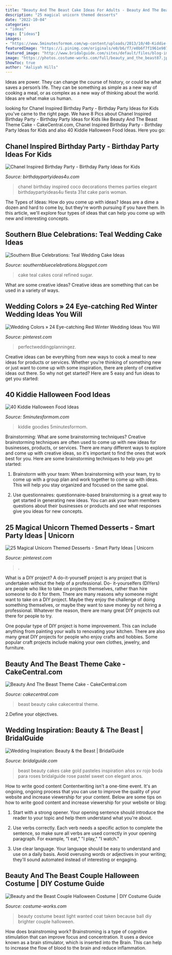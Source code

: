 ```yaml
---
title: "Beauty And The Beast Cake Ideas For Adults - Beauty And The Beast Theme Cake"
description: "25 magical unicorn themed desserts"
date: "2022-10-04"
categories:
- "ideas"
tags: ["ideas"]
images:
- "https://www.5minutesformom.com/wp-content/uploads/2013/10/40-Kiddie-Halloween-Food-Ideas.jpg"
featuredImage: "https://i.pinimg.com/originals/e0/b6/f7/e0b6f7f1961e987489ca158f3902add6.jpg"
featured_image: "http://www.bridalguide.com/sites/default/files/blog-images/beauty-and-the-beast/beauty-and-the-beast48.jpg"
image: "https://photos.costume-works.com/full/beauty_and_the_beast87.jpg"
ShowToc: true
author: "Aaliyah Hills"
---
```



Ideas are power. They can change the course of history, or could be what saves a person’s life. They can be something as simple as a new way of cooking a meal, or as complex as a new way of thinking about the world. Ideas are what make us human.

	

		
looking for Chanel Inspired Birthday Party - Birthday Party Ideas for Kids you've came to the right page. We have 8 Pics about Chanel Inspired Birthday Party - Birthday Party Ideas for Kids like Beauty And The Beast Theme Cake - CakeCentral.com, Chanel Inspired Birthday Party - Birthday Party Ideas for Kids and also 40 Kiddie Halloween Food Ideas. Here you go:
		
    
## Chanel Inspired Birthday Party - Birthday Party Ideas For Kids

<img loading=lazy src="https://www.birthdaypartyideas4u.com/wp-content/uploads/2015/12/COCO-Chanel-inspired-birthday-party-decorations-550x733.jpg" onerror="this.onerror=null;this.src='https://tse3.mm.bing.net/th?id=OIP.V4qfSKxScqV_7OffCmwbogHaJ3&amp;pid=15.1';" alt="Chanel Inspired Birthday Party - Birthday Party Ideas for Kids">

_Source: birthdaypartyideas4u.com_

>chanel birthday inspired coco decorations themes parties elegant birthdaypartyideas4u fiesta 31st cake paris woman. 

	

The Types of Ideas: How do you come up with ideas?
Ideas are a dime a dozen and hard to come by, but they're worth pursuing if you have them. In this article, we'll explore four types of ideas that can help you come up with new and interesting concepts.

    
## Southern Blue Celebrations: Teal Wedding Cake Ideas

<img loading=lazy src="http://static.wixstatic.com/media/149823_83440db831aeb6befff1aa5b15aa6104.jpg_srz_1936_2592_85_22_0.50_1.20_0.00_jpg_srz" onerror="this.onerror=null;this.src='https://tse4.mm.bing.net/th?id=OIP.eS9fImjSROVS5KlMrWRsrgHaJ6&amp;pid=15.1';" alt="Southern Blue Celebrations: Teal Wedding Cake Ideas">

_Source: southernbluecelebrations.blogspot.com_

>cake teal cakes coral refined sugar. 

	

What are some creative ideas?
Creative ideas are something that can be used in a variety of ways.

    
## Wedding Colors » 24 Eye-catching Red Winter Wedding Ideas You Will

<img loading=lazy src="https://i.pinimg.com/originals/e0/b6/f7/e0b6f7f1961e987489ca158f3902add6.jpg" onerror="this.onerror=null;this.src='https://tse1.mm.bing.net/th?id=OIP.aKkAyuCBV7Z4ESk7M_ZJcgHaQM&amp;pid=15.1';" alt="Wedding Colors » 24 Eye-catching Red Winter Wedding Ideas You Will">

_Source: pinterest.com_

>perfectweddingplanningez. 

	

Creative ideas can be everything from new ways to cook a meal to new ideas for products or services. Whether you're thinking of something new or just want to come up with some inspiration, there are plenty of creative ideas out there. So why not get started? Here are 5 easy and fun ideas to get you started: 

    
## 40 Kiddie Halloween Food Ideas

<img loading=lazy src="https://www.5minutesformom.com/wp-content/uploads/2013/10/40-Kiddie-Halloween-Food-Ideas.jpg" onerror="this.onerror=null;this.src='https://tse2.mm.bing.net/th?id=OIP.69gbnVQzgCWBBQYlbvjQfAHaLZ&amp;pid=15.1';" alt="40 Kiddie Halloween Food Ideas">

_Source: 5minutesformom.com_

>kiddie goodies 5minutesformom. 

	

Brainstorming: What are some brainstorming techniques?
Creative brainstorming techniques are often used to come up with new ideas for businesses, products, or services. There are many different ways to explore and come up with creative ideas, so it's important to find the ones that work best for you. Here are some brainstorming techniques to help you get started:
1. Brainstorm with your team: When brainstorming with your team, try to come up with a group plan and work together to come up with ideas. This will help you stay organized and focused on the same goal.

2. Use questionnaires: questionnaire-based brainstorming is a great way to get started in generating new ideas. You can ask your team members questions about their businesses or products and see what responses give you ideas for new concepts.


    
## 25 Magical Unicorn Themed Desserts - Smart Party Ideas | Unicorn

<img loading=lazy src="https://i.pinimg.com/736x/20/3c/f1/203cf1044132d7d112caac0823300c7a.jpg" onerror="this.onerror=null;this.src='https://tse3.mm.bing.net/th?id=OIP.10ssBsf7Z3kmwu_iyGu5GgHaLL&amp;pid=15.1';" alt="25 Magical Unicorn Themed Desserts - Smart Party Ideas | Unicorn">

_Source: pinterest.com_

>. 

	

What is a DIY project?
A do-it-yourself project is any project that is undertaken without the help of a professional. Do- it-yourselfers (DIYers) are people who like to take on projects themselves, rather than hire someone to do it for them.
There are many reasons why someone might want to take on a DIY project. Maybe they enjoy the challenge of doing something themselves, or maybe they want to save money by not hiring a professional. Whatever the reason, there are many great DIY projects out there for people to try.

One popular type of DIY project is home improvement. This can include anything from painting your walls to renovating your kitchen. There are also many great DIY projects for people who enjoy crafts and hobbies. Some popular craft projects include making your own clothes, jewelry, and furniture.

    
## Beauty And The Beast Theme Cake - CakeCentral.com

<img loading=lazy src="https://cdn001.cakecentral.com/gallery/2017/03/900_beauty-and-the-beast-theme-cake-953737KfRTx.jpg" onerror="this.onerror=null;this.src='https://tse4.mm.bing.net/th?id=OIP.WNVSXRt_-P4Isc_5dxI2ZwHaKO&amp;pid=15.1';" alt="Beauty And The Beast Theme Cake - CakeCentral.com">

_Source: cakecentral.com_

>beast beauty cake cakecentral theme. 

	

2.Define your objectives.

    
## Wedding Inspiration: Beauty &amp; The Beast | BridalGuide

<img loading=lazy src="http://www.bridalguide.com/sites/default/files/blog-images/beauty-and-the-beast/beauty-and-the-beast48.jpg" onerror="this.onerror=null;this.src='https://tse1.mm.bing.net/th?id=OIP.lSZJ0NrHbk3GcmuIx3yBtwHaLH&amp;pid=15.1';" alt="Wedding Inspiration: Beauty &amp; the Beast | BridalGuide">

_Source: bridalguide.com_

>beast beauty cakes cake gold pasteles inspiration años xv rojo boda para roses bridalguide rose pastel sweet con elegant anos. 

	

How to write good content
Contentwriting isn't a one-time event. It's an ongoing, ongoing process that you can use to improve the quality of your website and increase viewership for your content. Below are some tips on how to write good content and increase viewership for your website or blog: 
1) Start with a strong opener. Your opening sentence should introduce the reader to your topic and help them understand what you're about. 

2) Use verbs correctly. Each verb needs a specific action to complete the sentence, so make sure all verbs are used correctly in your opening paragraph. For example, "I eat," "I play," "I watch." 

3) Use clear language. Your language should be easy to understand and use on a daily basis. Avoid overusing words or adjectives in your writing; they'll sound automated instead of interesting or engaging.

    
## Beauty And The Beast Couple Halloween Costume | DIY Costume Guide

<img loading=lazy src="https://photos.costume-works.com/full/beauty_and_the_beast87.jpg" onerror="this.onerror=null;this.src='https://tse1.mm.bing.net/th?id=OIP.gmh4RdZ2Q8jsezfzbJHFxwHaKY&amp;pid=15.1';" alt="Beauty and the Beast Couple Halloween Costume | DIY Costume Guide">

_Source: costume-works.com_

>beauty costume beast light wanted coat taken because ball diy brighter couple halloween. 

	

How does brainstroming work?
Brainstroming is a type of cognitive stimulation that can improve focus and concentration. It uses a device known as a brain stimulator, which is inserted into the Brain. This can help to increase the flow of blood to the brain and reduce inflammation.

